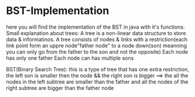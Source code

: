 # BST-Implementation
here you will find the implementation of the BST in java with it's functions.
Small explanation about trees:
A tree is a non-linear data structure to store data & informatinos.
A tree consists of nodes & links with a restriction(each link point form an uppre node"father node" to a node down(son) meanning you can only go from the father to the son and not the opposite)
Each node has only one father
Each node can has multiple sons

BST(Binary Search Tree):
this is a type of tree that has one extra restriction, the left son is smaller then the node && the right son is bigger ==> the all the nodes in the left subtree are smaller than the father and all the nodes of the right subtree are bigger than the father node
